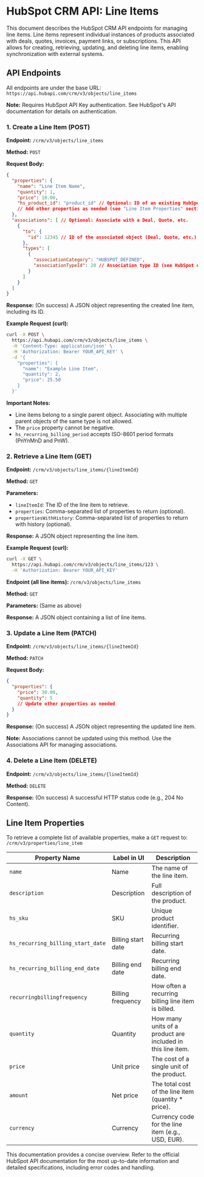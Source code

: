 # HubSpot CRM API: Line Items

This document describes the HubSpot CRM API endpoints for managing line items. Line items represent individual instances of products associated with deals, quotes, invoices, payment links, or subscriptions.  This API allows for creating, retrieving, updating, and deleting line items, enabling synchronization with external systems.

## API Endpoints

All endpoints are under the base URL: `https://api.hubapi.com/crm/v3/objects/line_items`

**Note:**  Requires HubSpot API Key authentication.  See HubSpot's API documentation for details on authentication.

### 1. Create a Line Item (POST)

**Endpoint:** `/crm/v3/objects/line_items`

**Method:** `POST`

**Request Body:**

```json
{
  "properties": {
    "name": "Line Item Name",
    "quantity": 1,
    "price": 10.00,
    "hs_product_id": "product_id" // Optional: ID of an existing HubSpot product
    // Add other properties as needed (see "Line Item Properties" section)
  },
  "associations": [ // Optional: Associate with a Deal, Quote, etc.
    {
      "to": {
        "id": 12345 // ID of the associated object (Deal, Quote, etc.)
      },
      "types": [
        {
          "associationCategory": "HUBSPOT_DEFINED",
          "associationTypeId": 20 // Association type ID (see HubSpot documentation for IDs)
        }
      ]
    }
  ]
}
```

**Response:** (On success)  A JSON object representing the created line item, including its ID.

**Example Request (curl):**

```bash
curl -X POST \
  https://api.hubapi.com/crm/v3/objects/line_items \
  -H 'Content-Type: application/json' \
  -H 'Authorization: Bearer YOUR_API_KEY' \
  -d '{
    "properties": {
      "name": "Example Line Item",
      "quantity": 2,
      "price": 25.50
    }
  }'
```

**Important Notes:**

* Line items belong to a single parent object.  Associating with multiple parent objects of the same type is not allowed.
* The `price` property cannot be negative.
* `hs_recurring_billing_period` accepts ISO-8601 period formats (PnYnMnD and PnW).


### 2. Retrieve a Line Item (GET)

**Endpoint:** `/crm/v3/objects/line_items/{lineItemId}`

**Method:** `GET`

**Parameters:**

* `lineItemId`: The ID of the line item to retrieve.
* `properties`: Comma-separated list of properties to return (optional).
* `propertiesWithHistory`: Comma-separated list of properties to return with history (optional).


**Response:** A JSON object representing the line item.

**Example Request (curl):**

```bash
curl -X GET \
  https://api.hubapi.com/crm/v3/objects/line_items/123 \
  -H 'Authorization: Bearer YOUR_API_KEY'
```


**Endpoint (all line items):** `/crm/v3/objects/line_items`

**Method:** `GET`

**Parameters:** (Same as above)

**Response:** A JSON object containing a list of line items.


### 3. Update a Line Item (PATCH)

**Endpoint:** `/crm/v3/objects/line_items/{lineItemId}`

**Method:** `PATCH`

**Request Body:**

```json
{
  "properties": {
    "price": 30.00,
    "quantity": 5
    // Update other properties as needed
  }
}
```

**Response:** (On success) A JSON object representing the updated line item.

**Note:** Associations cannot be updated using this method. Use the Associations API for managing associations.

### 4. Delete a Line Item (DELETE)

**Endpoint:** `/crm/v3/objects/line_items/{lineItemId}`

**Method:** `DELETE`

**Response:** (On success)  A successful HTTP status code (e.g., 204 No Content).


## Line Item Properties

To retrieve a complete list of available properties, make a `GET` request to: `/crm/v3/properties/line_item`

| Property Name             | Label in UI     | Description                                                                    |
|--------------------------|-----------------|--------------------------------------------------------------------------------|
| `name`                   | Name            | The name of the line item.                                                     |
| `description`            | Description     | Full description of the product.                                                |
| `hs_sku`                 | SKU             | Unique product identifier.                                                      |
| `hs_recurring_billing_start_date` | Billing start date | Recurring billing start date.                                                  |
| `hs_recurring_billing_end_date`  | Billing end date  | Recurring billing end date.                                                   |
| `recurringbillingfrequency` | Billing frequency | How often a recurring billing line item is billed.                            |
| `quantity`               | Quantity        | How many units of a product are included in this line item.                    |
| `price`                  | Unit price      | The cost of a single unit of the product.                                      |
| `amount`                 | Net price       | The total cost of the line item (quantity * price).                            |
| `currency`               | Currency        | Currency code for the line item (e.g., USD, EUR).                              |


This documentation provides a concise overview. Refer to the official HubSpot API documentation for the most up-to-date information and detailed specifications, including error codes and handling.
